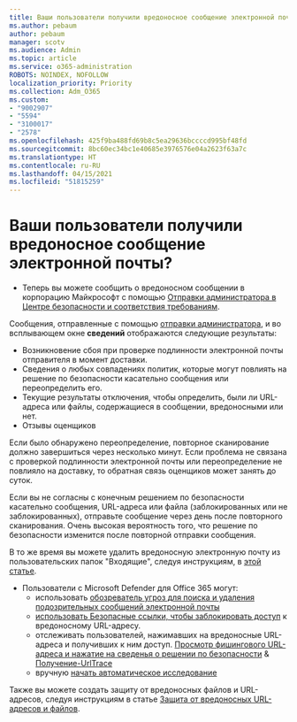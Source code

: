 ```yaml
---
title: Ваши пользователи получили вредоносное сообщение электронной почты?
ms.author: pebaum
author: pebaum
manager: scotv
ms.audience: Admin
ms.topic: article
ms.service: o365-administration
ROBOTS: NOINDEX, NOFOLLOW
localization_priority: Priority
ms.collection: Adm_O365
ms.custom:
- "9002907"
- "5594"
- "3100017"
- "2578"
ms.openlocfilehash: 425f9ba488fd69b8c5ea29636bccccd995bf48fd
ms.sourcegitcommit: 8bc60ec34bc1e40685e3976576e04a2623f63a7c
ms.translationtype: HT
ms.contentlocale: ru-RU
ms.lasthandoff: 04/15/2021
ms.locfileid: "51815259"
---
```

# <a name="did-your-users-receive-malicious-email"></a>Ваши пользователи получили вредоносное сообщение электронной почты?

- Теперь вы можете сообщить о вредоносном сообщении в корпорацию Майкрософт с помощью [Отправки администратора в Центре безопасности и соответствия требованиям](https://sip.protection.office.com/reportsubmission).

Сообщения, отправленные с помощью [отправки администратора](https://sip.protection.office.com/reportsubmission), и во всплывающем окне **сведений** отображаются следующие результаты:

- Возникновение сбоя при проверке подлинности электронной почты отправителя в момент доставки.
- Сведения о любых совпадениях политик, которые могут повлиять на решение по безопасности касательно сообщения или переопределить его.
- Текущие результаты отключения, чтобы определить, были ли URL-адреса или файлы, содержащиеся в сообщении, вредоносными или нет.
- Отзывы оценщиков

Если было обнаружено переопределение, повторное сканирование должно завершиться через несколько минут. Если проблема не связана с проверкой подлинности электронной почты или переопределение не повлияло на доставку, то обратная связь оценщиков может занять до суток.

Если вы не согласны с конечным решением по безопасности касательно сообщения, URL-адреса или файла (заблокированных или не заблокированных), отправьте сообщение через день после повторного сканирования. Очень высокая вероятность того, что решение по безопасности изменится после повторной отправки сообщения.

В то же время вы можете удалить вредоносную электронную почту из пользовательских папок "Входящие", следуя инструкциям, в [этой статье](https://docs.microsoft.com/microsoft-365/compliance/search-for-and-delete-messages-in-your-organization).

- Пользователи с Microsoft Defender для Office 365 могут:
    - использовать [обозреватель угроз для поиска и удаления подозрительных сообщений электронной почты](https://docs.microsoft.com/microsoft-365/security/office-365-security/investigate-malicious-email-that-was-delivered)
    - [использовать Безопасные ссылки, чтобы заблокировать доступ](https://docs.microsoft.com/microsoft-365/security/office-365-security/atp-safe-links) к вредоносному URL-адресу.
    - отслеживать пользователей, нажимавших на вредоносные URL-адреса и получивших к ним доступ. [Просмотр фишингового URL-адреса и нажатие на сведенья о решении по безопасности](https://docs.microsoft.com/microsoft-365/security/office-365-security/threat-explorer) & [Получение-UrlTrace](https://docs.microsoft.com/powershell/module/exchange/get-urltrace)
    - вручную [начать автоматическое исследование](https://docs.microsoft.com/microsoft-365/security/office-365-security/automated-investigation-response-office)

Также вы можете создать защиту от вредоносных файлов и URL-адресов, следуя инструкциям в статье [Защита от вредоносных URL-адресов и файлов](https://docs.microsoft.com/microsoft-365/security/office-365-security/protect-against-threats).